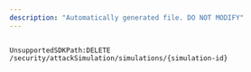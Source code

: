```yaml
---
description: "Automatically generated file. DO NOT MODIFY"
---
```


```powershellv2

UnsupportedSDKPath:DELETE /security/attackSimulation/simulations/{simulation-id}

```